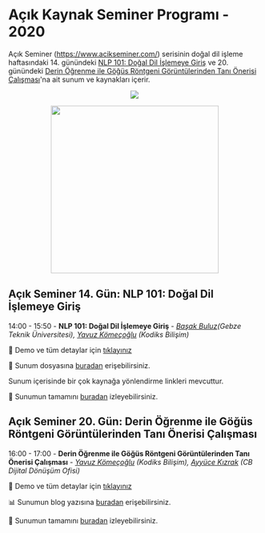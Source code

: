 # Açık Kaynak Seminer Programı - 2020
Açık Seminer (https://www.acikseminer.com/) serisinin doğal dil işleme haftasındaki 14. günündeki [NLP 101: Doğal Dil İşlemeye Giriş](https://www.acikseminer.com/seminerler/acik-seminer-14-gun-nlp-101-dogal-dil-islemeye-giris-7194f676) ve 20. günündeki [Derin Öğrenme ile Göğüs Röntgeni Görüntülerinden Tanı Önerisi Çalışması](https://www.acikseminer.com/seminerler/acik-seminer-20-gun-microsoft-yapay-zeka-servislerine-genel-bakis-2a911429)'na ait sunum ve kaynakları içerir.


<p align="center">
  <img src="https://www.acikseminer.com/wp-content/uploads/2020/04/acil-seminer-logo.svg" />
</p>

<p align="center">
  <img src="https://media.kommunity.com/communities/tracikkaynak/events/acikseminer-3-gun-acik-kaynak-isletim-sistemleri-b7378831/18818/acikseminer.jpeg" width="335" />
</p>


## Açık Seminer 14. Gün: NLP 101: Doğal Dil İşlemeye Giriş

14:00 - 15:50 - **NLP 101: Doğal Dil İşlemeye Giriş** - *[Başak Buluz](http://blog.basakbuluz.com/)(Gebze Teknik Üniversitesi), [Yavuz Kömeçoğlu](http://blog.yavuzkomecoglu.com/) (Kodiks Bilişim)*

:apple: Demo ve tüm detaylar için [tıklayınız](https://github.com/yz-ai/acikseminer2020/blob/master/nlp/README.md)

:paperclip: Sunum dosyasına [buradan](https://github.com/yz-ai/acikseminer2020/blob/master/nlp/NLP101-AcikSeminer.pptx) erişebilirsiniz.

Sunum içerisinde bir çok kaynağa yönlendirme linkleri mevcuttur. 

:movie_camera: Sunumun tamamını [buradan](https://youtu.be/1G4RQqGiBCg) izleyebilirsiniz.


## Açık Seminer 20. Gün: Derin Öğrenme ile Göğüs Röntgeni Görüntülerinden Tanı Önerisi Çalışması

16:00 - 17:00 - **Derin Öğrenme ile Göğüs Röntgeni Görüntülerinden Tanı Önerisi Çalışması** - *[Yavuz Kömeçoğlu](http://blog.yavuzkomecoglu.com/) (Kodiks Bilişim), [Ayyüce Kızrak](http://www.ayyucekizrak.com/) (CB Dijital Dönüşüm Ofisi)*

:apple: Demo ve tüm detaylar için [tıklayınız](https://github.com/yz-ai/acikseminer2020/blob/master/cv/README.md)

:bar_chart: Sunumun blog yazısına [buradan]() erişebilirsiniz.

:movie_camera: Sunumun tamamını [buradan](https://youtu.be/1G4RQqGiBCg) izleyebilirsiniz.



